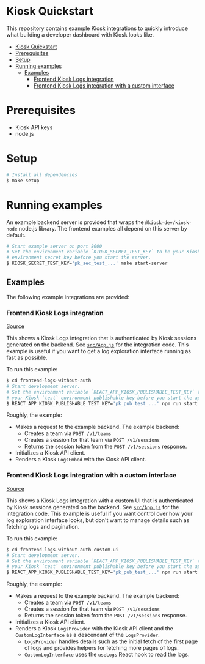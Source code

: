Kiosk Quickstart
================
This repository contains example Kiosk integrations to quickly introduce what
building a developer dashboard with Kiosk looks like.

   * [Kiosk Quickstart](#kiosk-quickstart)
   * [Prerequisites](#prerequisites)
   * [Setup](#setup)
   * [Running examples](#running-examples)
      * [Examples](#examples)
         * [Frontend Kiosk Logs integration](#frontend-kiosk-logs-integration)
         * [Frontend Kiosk Logs integration with a custom interface](#frontend-kiosk-logs-integration-with-a-custom-interface)

# Prerequisites
- Kiosk API keys
- node.js

# Setup
```sh
# Install all dependencies
$ make setup
```

# Running examples
An example backend server is provided that wraps the `@kiosk-dev/kiosk-node`
node.js library. The frontend examples all depend on this server by default.
```sh
# Start example server on port 8000
# Set the environment variable `KIOSK_SECRET_TEST_KEY` to be your Kiosk `test`
# environment secret key before you start the server.
$ KIOSK_SECRET_TEST_KEY='pk_sec_test_...' make start-server
```

## Examples
The following example integrations are provided:

### Frontend Kiosk Logs integration
[Source](frontend-logs-without-auth)

This shows a Kiosk Logs integration that is authenticated by Kiosk sessions
generated on the backend. See
[`src/App.js`](frontend-logs-without-auth/src/App.js) for the integration code.
This example is useful if you want to get a log exploration interface running
as fast as possible.

To run this example:
```sh
$ cd frontend-logs-without-auth
# Start development server.
# Set the environment variable `REACT_APP_KIOSK_PUBLISHABLE_TEST_KEY` to be
# your Kiosk `test` environment publishable key before you start the app.
$ REACT_APP_KIOSK_PUBLISHABLE_TEST_KEY='pk_pub_test_...' npm run start
```

Roughly, the example:
- Makes a request to the example backend. The example backend:
  - Creates a team via `POST /v1/teams`
  - Creates a session for that team via `POST /v1/sessions`
  - Returns the session token from the `POST /v1/sessions` response.
- Initializes a Kiosk API client.
- Renders a Kiosk `LogsEmbed` with the Kiosk API client.

### Frontend Kiosk Logs integration with a custom interface
[Source](frontend-logs-without-auth-custom-ui)

This shows a Kiosk Logs integration with a custom UI that is authenticated by
Kiosk sessions generated on the backend. See
[`src/App.js`](frontend-logs-without-auth-custom-ui/src/App.js) for the
integration code. This example is useful if you want control over how your log
exploration interface looks, but don't want to manage details such as fetching
logs and pagination.

To run this example:
```sh
$ cd frontend-logs-without-auth-custom-ui
# Start development server.
# Set the environment variable `REACT_APP_KIOSK_PUBLISHABLE_TEST_KEY` to be
# your Kiosk `test` environment publishable key before you start the app.
$ REACT_APP_KIOSK_PUBLISHABLE_TEST_KEY='pk_pub_test_...' npm run start
```

Roughly, the example:
- Makes a request to the example backend. The example backend:
  - Creates a team via `POST /v1/teams`
  - Creates a session for that team via `POST /v1/sessions`
  - Returns the session token from the `POST /v1/sessions` response.
- Initializes a Kiosk API client.
- Renders a Kiosk `LogsProvider` with the Kiosk API client and the
  `CustomLogInterface` as a descendant of the `LogsProvider`.
  - `LogsProvider` handles details such as the initial fetch of the first page
    of logs and provides helpers for fetching more pages of logs.
  - `CustomLogInterface` uses the `useLogs` React hook to read the logs.
